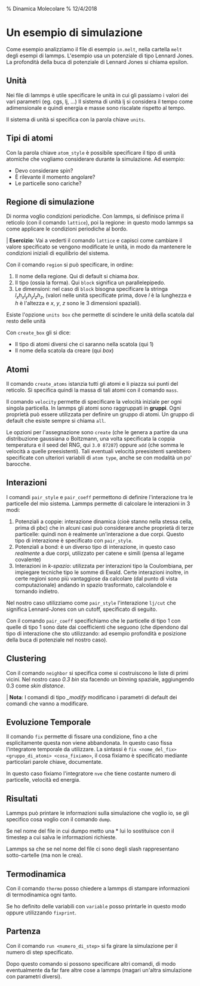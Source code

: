 % Dinamica Molecolare
% 12/4/2018

# Un esempio di simulazione
Come esempio analizziamo il file di esempio `in.melt`, nella cartella `melt` degli esempi di lammps.
L'esempio usa un potenziale di tipo Lennard Jones. La profondità della buca di potenziale di Lennard Jones si chiama epsilon.

## Unità
Nei file di lammps è utile specificare le unità in cui gli passiamo i valori dei vari parametri (eg. cgs, lj, ...)
Il sistema di unità lj si considera il tempo come adimensionale e quindi energia e masse sono riscalate rispetto al tempo.

Il sistema di unità si specifica con la parola chiave `units`.

## Tipi di atomi
Con la parola chiave `atom_style` è possibile specificare il tipo di unità atomiche che vogliamo considerare durante la simulazione. Ad esempio:

- Devo considerare spin?
- È rilevante il momento angolare?
- Le particelle sono cariche?

## Regione di simulazione
Di norma voglio condizioni periodiche. Con lammps, si definisce prima il reticolo (con il comando `lattice`), poi la regione: in questo modo lammps sa come applicare le condizioni periodiche al bordo.

| **Esercizio**: Vai a vederti il comando `lattice` e capisci come cambiare il valore specificato se vengono modificate le unità, in modo da mantenere le condizioni iniziali di equilibrio del sistema.

Con il comando `region` si può specificare, in ordine:

1. Il nome della regione. Qui di default si chiama *box*.
2. Il tipo (ossia la forma). Qui `block` significa un parallelepipedo.
3. Le dimensioni: nel caso di `block` bisogna specificare la stringa $l_x h_x l_y h_y l_z h_z$, (valori nelle unità specificate prima, dove $l$ è la lunghezza e $h$ è l'altezza e $x$, $y$, $z$ sono le 3 dimensioni spaziali).  

Esiste l'opzione `units box` che permette di scindere le unità della scatola dal resto delle unità

Con `create_box` gli si dice:

- Il tipo di atomi diversi che ci saranno nella scatola (qui 1)
- Il nome della scatola da creare (qui *box*)

## Atomi
Il comando `create_atoms` istanzia tutti gli atomi e li piazza sui punti del reticolo.
Si specifica quindi la massa di tali atomi con il comando `mass`.

Il comando `velocity` permette di specificare la velocità iniziale per ogni singola particella. In lammps gli atomi sono raggruppati in **gruppi**. Ogni proprietà può essere utilizzata per definire un gruppo di atomi. Un gruppo di default che esiste sempre si chiama `all`.

Le opzioni per l'assegnazione sono `create` (che le genera a partire da una distribuzione gaussiana o Boltzmann, una volta specificata la coppia temperatura e il seed del RNG, qui `3.0 87287`) oppure `add` (che somma le velocità a quelle preesistenti). Tali eventuali velocità preesistenti sarebbero specificate con ulteriori variabili di `atom type`, anche se con modalità un po' barocche.

## Interazioni
I comandi `pair_style` e `pair_coeff` permettono di definire l'interazione tra le particelle del mio sistema. Lammps permette di calcolare le interazioni in 3 modi:

1. Potenziali a coppie: interazione dinamica (cioè stanno nella stessa cella, prima di pbc) che in alcuni casi può considerare anche proprietà di terze particelle: quindi non è realmente un'interazione a due corpi. Questo tipo di interazione è specificato con `pair_style`.
2. Potenziali a bond: è un diverso tipo di interazione, in questo caso *realmente* a due corpi, utilizzato per catene e simili (pensa al legame covalente)
3. Interazioni in *k-spazio*: utilizzata per interazioni tipo la Coulombiana, per impiegare tecniche tipo le somme di Ewald. Certe interazioni inoltre, in certe regioni sono più vantaggiose da calcolare (dal punto di vista computazionale) andando in spazio trasformato, calcolandole e tornando indietro.

Nel nostro caso utilizziamo come `pair_style` l'interazione `lj/cut` che significa Lennard-Jones con un cutoff, specificato di seguito.

Con il comando `pair_coeff` specifichiamo che le particelle di tipo 1 con quelle di tipo 1 sono date dai coefficienti che seguono (che dipendono dal tipo di interazione che sto utilizzando: ad esempio profondità e posizione della buca di potenziale nel nostro caso).

## Clustering
Con il comando `neighbor` si specifica come si costruiscono le liste di primi vicini. Nel nostro caso *0.3 bin* sta facendo un binning spaziale, aggiungendo 0.3 come *skin distance*.

| **Nota**: I comandi di tipo *\_modify* modificano i parametri di default dei comandi che vanno a modificare.

## Evoluzione Temporale
Il comando `fix` permette di fissare una condizione, fino a che esplicitamente questa non viene abbandonata. In questo caso fissa l'integratore temporale da utilizzare.
La sintassi è `fix <nome_del_fix> <gruppo_di_atomi> <cosa_fixiamo>`, il cosa fixiamo è specificato mediante particolari parole chiave, documentate.

In questo caso fixiamo l'integratore `nve` che tiene costante numero di particelle, velocità ed energia.

## Risultati
Lammps può printare le informazioni sulla simulazione che voglio io, se gli specifico cosa voglio con il comando `dump`.

Se nel nome del file in cui dumpo metto una \* lui lo sostituisce con il timestep a cui salva le informazioni richieste.

Lammps sa che se nel nome del file ci sono degli slash rappresentano sotto-cartelle (ma non le crea).

## Termodinamica
Con il comando `thermo` posso chiedere a lammps di stampare informazioni di termodinamica ogni tanto.

Se ho definito delle variabili con `variable` posso printarle in questo modo oppure utilizzando `fixprint`.
## Partenza
Con il comando `run <numero_di_step>` si fa girare la simulazione per il numero di step specificato.

Dopo questo comando si possono specificare altri comandi, di modo eventualmente da far fare altre cose a lammps (magari un'altra simulazione con parametri diversi).
